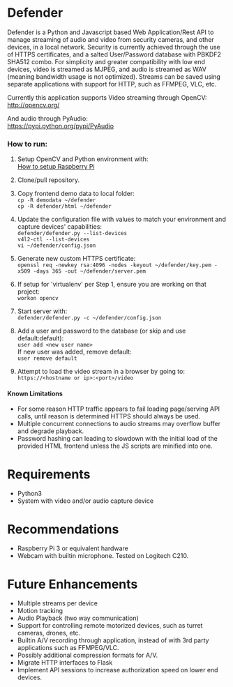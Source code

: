 # Defender
Defender is a Python and Javascript based Web Application/Rest API to manage streaming of audio and video from security cameras, and other devices, in a local network.
Security is currently achieved through the use of HTTPS certificates, and a salted User/Password database with PBKDF2 SHA512 combo. For simplicity and greater compatibility with low end devices, video is streamed as MJPEG, and audio is streamed as WAV (meaning bandwidth usage is not optimized).
Streams can be saved using separate applications with support for HTTP, such as FFMPEG, VLC, etc.

Currently this application supports Video streaming through OpenCV:  
http://opencv.org/

And audio through PyAudio:  
https://pypi.python.org/pypi/PyAudio

### How to run:
1. Setup OpenCV and Python environment with:  
[How to setup Raspberry Pi](howto_setup_rpi.md)

2. Clone/pull repository.

3. Copy frontend demo data to local folder:  
`cp -R demodata ~/defender`  
`cp -R defender/html ~/defender`

4. Update the configuration file with values to match your environment and capture devices' capabilities:  
`defender/defender.py --list-devices`  
`v4l2-ctl --list-devices`  
`vi ~/defender/config.json`

5. Generate new custom HTTPS certificate:  
`openssl req -newkey rsa:4096 -nodes -keyout ~/defender/key.pem -x509 -days 365 -out ~/defender/server.pem`

5. If setup for 'virtualenv' per Step 1, ensure you are working on that project:  
`workon opencv`

6. Start server with:  
`defender/defender.py -c ~/defender/config.json`

7. Add a user and password to the database (or skip and use default:default):  
`user add <new user name>`  
If new user was added, remove default:  
`user remove default`

7. Attempt to load the video stream in a browser by going to:  
`https://<hostname or ip>:<port>/video`

#### Known Limitations
- For some reason HTTP traffic appears to fail loading page/serving API calls, until reason is determined HTTPS should always be used.
- Multiple concurrent connections to audio streams may overflow buffer and degrade playback.
- Password hashing can leading to slowdown with the initial load of the provided HTML frontend unless the JS scripts are minified into one.

# Requirements
- Python3
- System with video and/or audio capture device

# Recommendations
- Raspberry Pi 3 or equivalent hardware
- Webcam with builtin microphone. Tested on Logitech C210.

# Future Enhancements
- Multiple streams per device
- Motion tracking
- Audio Playback (two way communication)
- Support for controlling remote motorized devices, such as turret cameras, drones, etc.
- Builtin A/V recording through application, instead of with 3rd party applications such as FFMPEG/VLC.
- Possibly additional compression formats for A/V.
- Migrate HTTP interfaces to Flask
- Implement API sessions to increase authorization speed on lower end devices.